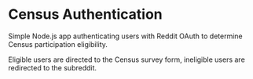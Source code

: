 # Census Authentication

Simple Node.js app authenticating users with Reddit OAuth to determine Census participation eligibility.

Eligible users are directed to the Census survey form, ineligible users are redirected to the subreddit.
